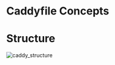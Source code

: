 # Caddyfile Concepts

# Structure

![caddy_structure](https://caddyserver.com/resources/images/caddyfile-visual.png)